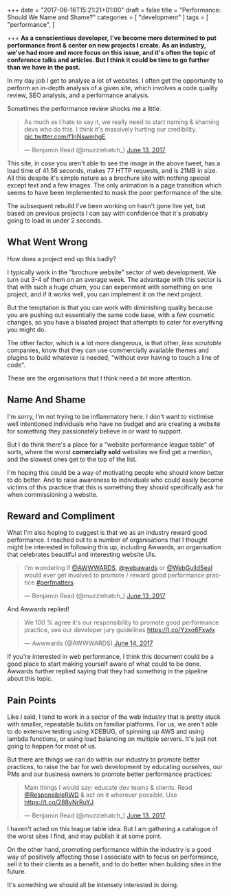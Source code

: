 +++
date = "2017-06-16T15:21:21+01:00"
draft = false
title = "Performance: Should We Name and Shame?"
categories = [
  "development"
]
tags = [ 
    "performance", 
]

+++
**As a conscientious developer, I've become more determined to put performance front & center on new projects I create. As an industry, we've had more and more focus on this issue, and it's often the topic of conference talks and articles. But I think it could be time to go further than we have in the past.**

In my day job I get to analyse a lot of websites. I often get the opportunity to perform an in-depth analysis of a given site, which involves a code quality review, SEO analysis, and a performance analysis.

Sometimes the performance review shocks me a little.

<blockquote class="twitter-tweet" data-lang="en"><p lang="en" dir="ltr">As much as I hate to say it, we really need to start naming &amp; shaming devs who do this. I think it&#39;s massively hurting our credibility. <a href="https://t.co/f1nNswmhgE">pic.twitter.com/f1nNswmhgE</a></p>&mdash; Benjamin Read (@muzzlehatch_) <a href="https://twitter.com/muzzlehatch_/status/874593109052723201">June 13, 2017</a></blockquote> 

This site, in case you aren't able to see the image in the above tweet, has a load time of 41.56 seconds, makes 77 HTTP requests,  and is 21MB in size. All this despite it's simple nature as a brochure site with nothing special except text and a few images. The only animation is a page transition which seems to have been implemented to mask the poor performance of the site.

The subsequent rebuild I've been working on hasn't gone live yet, but based on previous projects I can say with confidence that it's probably going to load in under 2 seconds.

## What Went Wrong

How does a project end up this badly?

I typically work in the "brochure website" sector of web development. We turn out 3-4 of them on an average week. The advantage with this sector is that with such a huge churn, you can experiment with something on one project, and if it works well, you can implement it on the next project.

But the temptation is that you can work with diminishing quality because you are pushing out essentially the same code base, with a few cosmetic changes, so you have a bloated project that attempts to cater for everything you might do.

The other factor, which is a lot more dangerous, is that other, _less scrutable_ companies, know that they can use commercially available themes and plugins to build whatever is needed, "without ever having to touch a line of code".

These are the organisations that I think need a bit more attention.

## Name And Shame

I'm sorry, I'm not trying to be inflammatory here. I don't want to victimise well intentioned individuals who have no budget and are creating a website for something they passionately believe in or want to support.

But I do think there's a place for a "website performance league table" of sorts, where the worst **comercially sold** websites we find get a mention, and the slowest ones get to the top of the list.

I'm hoping this could be a way of motivating people who should know better to do better. And to raise awareness to individuals who could easily become victims of this practice that this is something they should specifically ask for when commissioning a website.

## Reward and Compliment

What I'm also hoping to suggest is that we as an industry reward good performance. I reached out to a number of organisations that I thought might be interested in following this up, including Awwards, an organisation that celebrates beautiful and interesting website UIs.

<blockquote class="twitter-tweet" data-lang="en"><p lang="en" dir="ltr">I&#39;m wondering if <a href="https://twitter.com/AWWWARDS">@AWWWARDS</a>, <a href="https://twitter.com/webawards">@webawards</a> or <a href="https://twitter.com/WebGuildSeal">@WebGuildSeal</a> would ever get involved to promote / reward good performance practice <a href="https://twitter.com/hashtag/perfmatters?src=hash">#perfmatters</a></p>&mdash; Benjamin Read (@muzzlehatch_) <a href="https://twitter.com/muzzlehatch_/status/874657130367913984">June 13, 2017</a></blockquote> 

And Awwards replied!

<blockquote class="twitter-tweet" data-lang="en"><p lang="en" dir="ltr">We 100 % agree it&#39;s our responsibility to promote good performance practice, see our developer jury guidelines <a href="https://t.co/Yzxo6FxwIx">https://t.co/Yzxo6FxwIx</a></p>&mdash; Awwwards (@AWWWARDS) <a href="https://twitter.com/AWWWARDS/status/874896069024509954">June 14, 2017</a></blockquote>

If you're interested in web performance, I think this document could be a good place to start making yourself aware of what could to be done. Awwards further replied saying that they had something in the pipeline about this topic.

## Pain Points

Like I said, I tend to work in a sector of the web industry that is pretty stuck with smaller, repeatable builds on familiar platforms. For us, we aren't able to do extensive testing using XDEBUG, of spinning up AWS and using lambda functions, or using load balancing on multiple servers. It's just not going to happen for most of us.

But there are things we can do within our industry to promote better practices, to raise the bar for web development by educating ourselves, our PMs and our business owners to promote better performance practices:

<blockquote class="twitter-tweet" data-lang="en"><p lang="en" dir="ltr">Main things I would say: educate dev teams &amp; clients. Read <a href="https://twitter.com/ResponsibleRWD">@ResponsibleRWD</a> &amp; act on it wherever possible. Use <a href="https://t.co/288vNrRuYJ">https://t.co/288vNrRuYJ</a>.</p>&mdash; Benjamin Read (@muzzlehatch_) <a href="https://twitter.com/muzzlehatch_/status/874617990653890560">June 13, 2017</a></blockquote> 

I haven't acted on this league table idea. But I am gathering a catalogue of the worst sites I find, and may publish it at some point.

On the other hand, promoting performance within the industry is a good way of positively affecting those I associate with to focus on performance, sell it to their clients as a benefit, and to do better when building sites in the future.

It's something we should all be intensely interested in doing.
<script async src="//platform.twitter.com/widgets.js" charset="utf-8"></script>